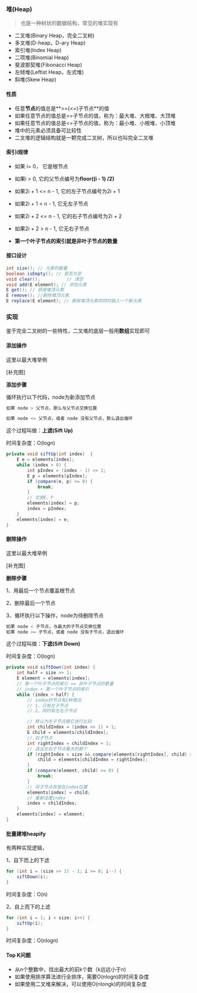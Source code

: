 ### 堆(Heap)

> 也是一种树状的数据结构，常见的堆实现有

* 二叉堆(Binary Heap，完全二叉树)
* 多叉堆(D-heap，D-ary Heap)
* 索引堆(Index Heap)
* 二项堆(Binomial Heap)
* 斐波那契堆(Fibonacci Heap)
* 左倾堆(Leftist Heap，左式堆)
* 斜堆(Skew Heap)

#### 性质

* 任意**节点**的值总是**>=(<=)子节点**的值
* 如果任意节点的值总是>=子节点的值，称为：最大堆、大根堆、大顶堆
* 如果任意节点的值总是<=子节点的值，称为：最小堆、小根堆、小顶堆
* 堆中的元素必须具备可比较性
* 二叉堆的逻辑结构就是一颗完成二叉树，所以也叫完全二叉堆

####  索引i规律

* 如果 i= 0， 它是根节点
* 如果i > 0, 它的父节点编号为**floor((i - 1) /2)**

* 如果2i + 1 <= n - 1, 它的左子节点编号为2i + 1
* 如果2i + 1 < n - 1,   它无左子节点
* 如果2i + 2 <= n - 1, 它的右子节点编号为2i + 2
* 如果2i + 2 > n - 1, 它无右子节点
* **第一个叶子节点的索引就是非叶子节点的数量**

#### 接口设计

```java
int size(); // 元素的数量
boolean isEmpty(); // 是否为空
void clear();		   // 清空
void add(E element); // 添加元素
E get(); // 获得堆顶元素
E remove(); //删除堆顶元素
E replace(E element); // 删除堆顶元素的同时插入一个新元素
```

### 实现

鉴于完全二叉树的一些特性，二叉堆的底层一般用**数组**实现即可

#### 添加操作

这里以最大堆举例

[补充图]

**添加步骤**

循环执行以下代码，node为新添加节点

```java
如果 node > 父节点，那么与父节点交换位置

如果 node <= 父节点，或者 node 没有父节点，那么退出循环
```

这个过程叫做：**上滤(Sift Up)**

时间复杂度：O(logn) 

```java
private void siftUp(int index)  {
    E e = elements[index];
    while (index > 0) {
        int pIndex = (index - 1) >> 1;
        E p = elements[pIndex];
        if (compare(e, p) <= 0) {
            break;
        }
        // 交换E、P
        elements[index] = p;
        index = pIndex;
    }
    elements[index] = e;
}
```

#### 删除操作

这里以最大堆举例

[补充图]

**删除步骤**

1、用最后一个节点覆盖根节点

2、删除最后一个节点

3、循环执行以下操作，node为待删除节点

```java
如果 node < 子节点，与最大的子节点交换位置
如果 node >= 子节点，或者 node 没有子节点，退出循环
```

这个过程叫做：**下滤(Sift Down)**

时间复杂度：O(logn)

```java
private void siftDown(int index) {
    int half = size >> 1;
    E element = elements[index];
    // 第一个叶子节点的索引 == 非叶子节点的数量
    // index < 第一个叶子节点的索引
    while (index < half) {
        // index的节点有2种情况
        // 1、只有左子节点
        // 2、同时有左右子节点

        // 默认为左子节点跟它进行比较
        int childIndex = (index << 1) + 1;
        E child = elements[childIndex];
        // 右子节点
        int rightIndex = childIndex + 1;
        // 选出左右子节点最大的那个
        if (rightIndex < size && compare(elements[rightIndex], child) > 0) {
            child = elements[childIndex = rightIndex];
        }
        if (compare(element, child) >= 0) {
            break;
        }
        // 将子节点存放在index位置
        elements[index] = child;
        // 重新设置index
        index = childIndex;
    }
    elements[index] = element;
}
```

#### 批量建堆heapify

有两种实现逻辑，

1、自下而上的下滤

```java
for (int i = (size >> 1) - 1; i >= 0; i--) {
    siftDown(i);
}
```

时间复杂度：O(n)

2、自上而下的上滤

```java
for (int i = 1; i < size; i++) {
    siftUp(i);
}
```

时间复杂度：O(nlogn)

#### Top K问题

* 从n个整数中，找出最大的前k个数（k远远小于n)
* 如果使用排序算法进行全排序，需要O(nlogn)的时间复杂度
* 如果使用二叉堆来解决，可以使用O(nlongk)的时间复杂度

